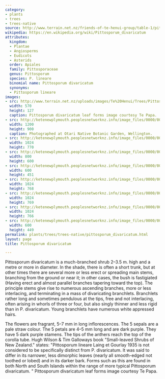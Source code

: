 ```yaml
---
category:
- plants
- trees
- trees-native
source: http://www.terrain.net.nz/friends-of-te-henui-group/table-1/pittosporum-lineare.html
wikipedia: https://en.wikipedia.org/wiki/Pittosporum_divaricatum
attributes:
  kingdom:
  - Plantae
  - Angiosperms
  - Eudicots
  - Asterids
  order: Apiales
  family: Pittosporaceae
  genus: Pittosporum
  species: P. lineare
  binomial name: Pittosporum divaricatum
  synonyms:
  - Pittosporum lineare
images:
- src: http://www.terrain.net.nz/uploads/images/Te%20Henui/Trees/Pittosporum%20lineare%20leaf%20forms%20Te%20papa.jpg
  width: 570
  height: 127
  caption: Pittosporum divaricatum leaf forms image courtesy Te Papa.
- src: http://ketenewplymouth.peoplesnetworknz.info/image_files/0000/0012/2248/Pittosporum_lineare__1_.JPG
  width: 1200
  height: 900
  caption: Photographed at Otari Native Botanic Garden, Wellington.
- src: http://ketenewplymouth.peoplesnetworknz.info/image_files/0000/0003/6089/1-Pittosporum_lineare-004.JPG
  width: 1024
  height: 770
- src: http://ketenewplymouth.peoplesnetworknz.info/image_files/0000/0005/1939/Pittosporum_lineare.JPG
  width: 800
  height: 600
- src: http://ketenewplymouth.peoplesnetworknz.info/image_files/0000/0012/2288/1-Pittosporum_divaricatum-006.JPG
  width: 600
  height: 451
- src: http://ketenewplymouth.peoplesnetworknz.info/image_files/0000/0012/2253/Pittosporum_lineare__2_.JPG
  width: 1024
  height: 768
- src: http://ketenewplymouth.peoplesnetworknz.info/image_files/0000/0012/2268/Pittosporum_divaricatum__5_.JPG
  width: 1024
  height: 769
- src: http://ketenewplymouth.peoplesnetworknz.info/image_files/0000/0012/2258/Pittosporum_lineare__3_.JPG
  width: 1024
  height: 766
- src: http://ketenewplymouth.peoplesnetworknz.info/image_files/0000/0012/2283/1-Pittosporum_divaricatum-003.JPG
  width: 600
  height: 449
permalink: plants/trees/trees-native/pittosporum_divaricatum.html
layout: page
title: Pittosporum divaricatum

---
```

Pittosporum divaricatum is a much-branched shrub 2–3.5 m. high and a metre or more in diameter. In the shade, there is often a short trunk, but at other times there are several more or less erect or spreading main stems, branching from the ground or near it; in other cases, the bush is fastigiated (Having erect and almost parallel branches tapering toward the top). The principle stems give rise to numerous ascending branches, more or less interlacing, and terminating in a mass of divaricating branchlets. Branchlets rather long and sometimes pendulous at the tips, free and not interlacing, often arising in whorls of three or four, but also singly thinner and less rigid than in P. divaricatum. Young branchlets have numerous white appressed hairs.

The flowers are fragrant, 5–7 mm in long inflorescences. The 5 sepals are a pale straw colour. The 5 petals are 4–5 mm long and are dark purple. They have 5 dark purple stamens. The tips of the anthers reach the top of the corolla tube.
Hugh Wilson & Tim Galloways book "Small-leaved Shrubs of New Zealand." states: "Pittosporum lineare Laing et Gourlay 1935 is not considered to be specifically distinct from P. divaricatum. It was said to differ in its narrower, less dimorphic leaves (nearly all smooth-edged not toothed or lobed) and in its darker bark. Forms such as this are found in both North and South Islands within the range of more typical Pittosporum divaricatum. "
Pittosporum divaricatum leaf forms image courtesy Te Papa.
